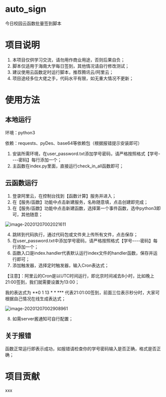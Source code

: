 # auto_sign
 今日校园云函数批量签到脚本



# 项目说明

1. 本项目仅供学习交流，请勿用作商业用途，否则后果自负；
2. 脚本仅适用于海南大学每日签到，其他情况请自行修改测试；
3. 建议使用云函数定时运行脚本，推荐腾讯云/阿里云；
4. 项目途经多位大佬之手，代码水平有限，如无重大情况不更新；



# 使用方法

## 本地运行

环境：python3

依赖：requests、pyDes、base64等依赖包（根据报错提示安装即可）

1. 安装所需环境，在user_password.txt添加学号密码，请严格按照格式【学号----密码】每行添加一个；
2. 主函数在index.py里面，直接运行check_in_all函数即可；



## 云函数运行

1. 登录阿里云，在控制台找到【函数计算】服务并进入；
2. 在【服务/函数】功能中点击新建服务，名称随意填，点击创建即完成；
3. 在【服务/函数】功能中点击新建函数，选择第一个事件函数，选中python3即可，其他随意；

![image-20201207002021611](https://images.at0de.com/images/2020/12/06/image-20201207002021611.png)

4. 跳转到代码执行，通过代码包或文件夹上传所有文件，点击保存；
5. 在user_password.txt中添加学号密码，请严格按照格式【学号----密码】每行添加一个；
6. 函数入口是index.handler代表默认运行index文件的handler函数，保存并运行即可；
7. 添加触发器，选择定时触发器，输入Cron表达式；

【注意】：阿里云的Cron是以UTC时间运行，即北京时间减去8小时，比如晚上21:00签到，我们就需要设置为13:00；

我的表达式为 **0 1 13 * * ***  代表21:01:00签到，前面三位表示秒分时，大家可根据自己情况在线生成表达式；

![image-20201207002908961](https://images.at0de.com/images/2020/12/06/image-20201207002908961.png)

8. 如需server酱通知可自行配置；



## 关于报错

函数正常运行即表示成功，如报错请检查你的学号密码输入是否正确，格式是否正确；



# 项目贡献

xxx